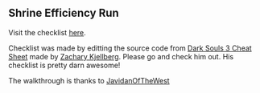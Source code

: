 ## Shrine Efficiency Run

Visit the checklist [here](http://zkjellberg.github.io/shrine-efficiency-run/).

Checklist was made by editting the source code from [Dark Souls 3 Cheat Sheet](https://github.com/ZKjellberg/dark-souls-3-cheat-sheet) made by [Zachary Kjellberg](https://github.com/zkjellberg). Please go and check him out.
His checklist is pretty darn awesome!

The walkthrough is thanks to [JavidanOfTheWest](https://www.reddit.com/r/darksouls3/comments/4jn5fr/shrine_efficiency_run_where_youll_get_the_most/)